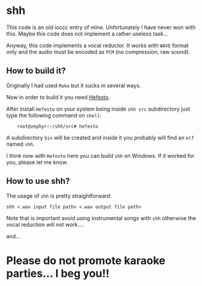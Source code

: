 # shh

This code is an old ioccc entry of mine. Unfortunately I have never won with this.
Maybe this code does not implement a rather useless task...

Anyway, this code implements a vocal reductor. It works with ``WAVE`` format only and
the audio must be encoded as ``PCM`` (no compression, raw sound).

## How to build it?

Originally I had used ``Make`` but it sucks in several ways.

Now in order to build it you need [Hefesto](https://github.com/rafael-santiago/hefesto.git).

After install ``Hefesto`` on your system being inside ``shh src`` subdirectory just type
the following command on ``shell``:

        root@zephyr:~/shh/src# hefesto

A subdirectory ``bin`` will be created and inside it you probably will find an ``elf``
named ``shh``.

I think now with ``Hefesto`` here you can build ``shh`` on Windows. If it worked for you,
please let me know.

## How to use shh?

The usage of ``shh`` is pretty straightforward:

``shh <.wav input file path> <.wav output file path>``

Note that is important avoid using instrumental songs with ``shh`` otherwise the vocal reduction
will not work....

and...

# Please do not promote karaoke parties... I beg you!!
